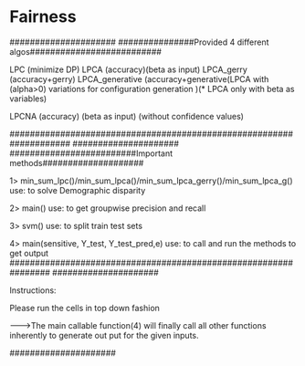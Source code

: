 # Fairness

#####################
###############Provided 4 different algos##########################

LPC  (minimize DP)
LPCA (accuracy)(beta as input)
LPCA_gerry (accuracy+gerry)
LPCA_generative (accuracy+generative(LPCA with (alpha>0) variations for configuration generation )(* LPCA only with beta as variables)

LPCNA (accuracy) (beta as input) (without confidence values)

####################################################################
#####################
#########################Important methods####################

1> min_sum_lpc()/min_sum_lpca()/min_sum_lpca_gerry()/min_sum_lpca_g()
use: to solve Demographic disparity

2> main()
use: to get groupwise precision and recall 

3> svm()
use: to split train test sets

4> main(sensitive, Y_test, Y_test_pred,e)
use: to call and run the methods to get output
################################################################
#####################

Instructions:

Please run the cells in top down fashion

--->The main callable function(4) will finally call all other functions inherently to generate out put for the given inputs.   

#####################
